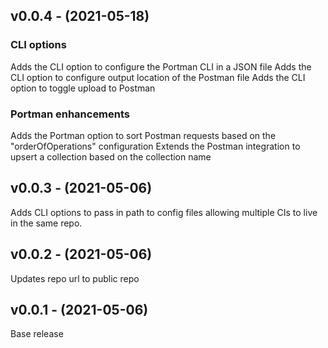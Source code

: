 ## v0.0.4 - (2021-05-18)

### CLI options
Adds the CLI option to configure the Portman CLI in a JSON file
Adds the CLI option to configure output location of the Postman file
Adds the CLI option to toggle upload to Postman 

### Portman enhancements
Adds the Portman option to sort Postman requests based on the "orderOfOperations" configuration
Extends the Postman integration to upsert a collection based on the collection name

## v0.0.3 - (2021-05-06)

Adds CLI options to pass in path to config files allowing multiple CIs to live in the same repo.

## v0.0.2 - (2021-05-06)

Updates repo url to public repo

## v0.0.1 - (2021-05-06)

Base release

